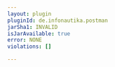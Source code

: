 ```yaml
---
layout: plugin
pluginId: de.infonautika.postman
jarSha1: INVALID
isJarAvailable: true
error: NONE
violations: []

---
```

